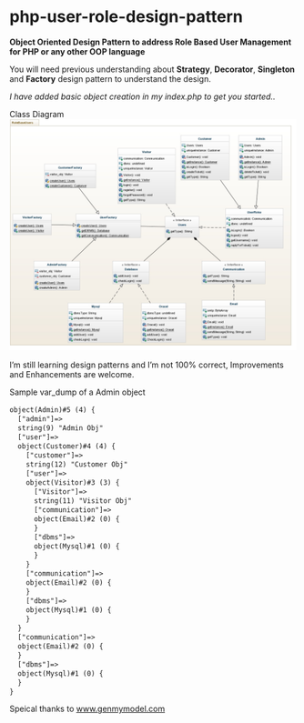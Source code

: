 php-user-role-design-pattern
============================

**Object Oriented Design Pattern to address Role Based User Management for PHP or any other OOP language**



You will need previous understanding about **Strategy**, **Decorator**, **Singleton** and **Factory** design pattern to understand the design. 

*I have added basic object creation in my index.php to get you started..*

Class Diagram
![Class-Diagram](https://github.com/caztial/php-user-role-design-pattern/blob/master/ClassDiagram.jpeg)


I’m still learning design patterns and I’m not 100% correct, Improvements and Enhancements are welcome. 

Sample var_dump of a Admin object
```
object(Admin)#5 (4) {
  ["admin"]=>
  string(9) "Admin Obj"
  ["user"]=>
  object(Customer)#4 (4) {
    ["customer"]=>
    string(12) "Customer Obj"
    ["user"]=>
    object(Visitor)#3 (3) {
      ["Visitor"]=>
      string(11) "Visitor Obj"
      ["communication"]=>
      object(Email)#2 (0) {
      }
      ["dbms"]=>
      object(Mysql)#1 (0) {
      }
    }
    ["communication"]=>
    object(Email)#2 (0) {
    }
    ["dbms"]=>
    object(Mysql)#1 (0) {
    }
  }
  ["communication"]=>
  object(Email)#2 (0) {
  }
  ["dbms"]=>
  object(Mysql)#1 (0) {
  }
}
```
Speical thanks to www.genmymodel.com
